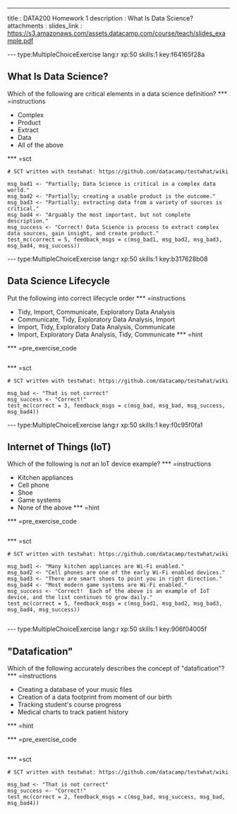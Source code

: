 ---
title       : DATA200 Homework 1
description : What Is Data Science?
attachments :
  slides_link : https://s3.amazonaws.com/assets.datacamp.com/course/teach/slides_example.pdf


--- type:MultipleChoiceExercise lang:r xp:50 skills:1 key:f64165f28a
## What Is Data Science?

Which of the following are critical elements in a data science definition?
*** =instructions
- Complex
- Product
- Extract
- Data
- All of the above

*** =sct
```{r}
# SCT written with testwhat: https://github.com/datacamp/testwhat/wiki

msg_bad1 <- "Partially; Data Science is critical in a complex data world."
msg_bad2 <- "Partially; creating a usable product is the outcome."
msg_bad3 <- "Partially; extracting data from a variety of sources is critical."
msg_bad4 <- "Arguably the most important, but not complete description."
msg_success <- "Correct! Data Science is process to extract complex data sources, gain insight, and create product."
test_mc(correct = 5, feedback_msgs = c(msg_bad1, msg_bad2, msg_bad3, msg_bad4, msg_success))
```

--- type:MultipleChoiceExercise lang:r xp:50 skills:1 key:b317628b08
## Data Science Lifecycle

Put the following into correct lifecycle order
*** =instructions
- Tidy, Import, Communicate, Exploratory Data Analysis
- Communicate, Tidy, Exploratory Data Analysis, Import
- Import, Tidy, Exploratory Data Analysis, Communicate
- Import, Exploratory Data Analysis, Tidy, Communicate
*** =hint

*** =pre_exercise_code
```{r}

```

*** =sct
```{r}
# SCT written with testwhat: https://github.com/datacamp/testwhat/wiki

msg_bad <- "That is not correct"
msg_success <- "Correct!"
test_mc(correct = 3, feedback_msgs = c(msg_bad, msg_bad, msg_success, msg_bad4))

```

--- type:MultipleChoiceExercise lang:r xp:50 skills:1 key:f0c95f0fa1
## Internet of Things (IoT)

Which of the following is *not* an IoT device example?
*** =instructions
- Kitchen appliances
- Cell phone
- Shoe
- Game systems
- None of the above
*** =hint

*** =pre_exercise_code
```{r}

```

*** =sct
```{r}
# SCT written with testwhat: https://github.com/datacamp/testwhat/wiki

msg_bad1 <- "Many kitchen appliances are Wi-Fi enabled."
msg_bad2 <- "Cell phones are one of the early Wi-Fi enabled devices."
msg_bad3 <- "There are smart shoes to point you in right direction."
msg_bad4 <- "Most modern game systems are Wi-Fi enabled."
msg_success <- "Correct!  Each of the above is an example of IoT device, and the list continues to grow daily."
test_mc(correct = 5, feedback_msgs = c(msg_bad1, msg_bad2, msg_bad3, msg_bad4, msg_success))


```

--- type:MultipleChoiceExercise lang:r xp:50 skills:1 key:906f04005f
## "Datafication"

Which of the following accurately describes the concept of "datafication"?
*** =instructions
- Creating a database of your music files
- Creation of a data footprint from moment of our birth
- Tracking student's course progress
- Medical charts to track patient history


*** =hint

*** =pre_exercise_code
```{r}

```

*** =sct
```{r}
# SCT written with testwhat: https://github.com/datacamp/testwhat/wiki

msg_bad <- "That is not correct"
msg_success <- "Correct!"
test_mc(correct = 2, feedback_msgs = c(msg_bad, msg_success, msg_bad, msg_bad4))


```
